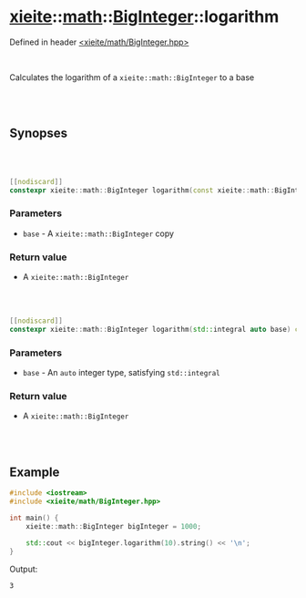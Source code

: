 # [xieite](../../xieite.md)::[math](../../math.md)::[BigInteger](../BigInteger.md)::logarithm
Defined in header [<xieite/math/BigInteger.hpp>](../../../include/xieite/math/BigInteger.hpp)

<br/>

Calculates the logarithm of a `xieite::math::BigInteger` to a base

<br/><br/>

## Synopses

<br/><br/>

```cpp
[[nodiscard]]
constexpr xieite::math::BigInteger logarithm(const xieite::math::BigInteger& base) const;
```
### Parameters
- `base` - A `xieite::math::BigInteger` copy
### Return value
- A `xieite::math::BigInteger`

<br/><br/>

```cpp
[[nodiscard]]
constexpr xieite::math::BigInteger logarithm(std::integral auto base) const;
```
### Parameters
- `base` - An `auto` integer type, satisfying `std::integral`
### Return value
- A `xieite::math::BigInteger`

<br/><br/>

## Example
```cpp
#include <iostream>
#include <xieite/math/BigInteger.hpp>

int main() {
	xieite::math::BigInteger bigInteger = 1000;

	std::cout << bigInteger.logarithm(10).string() << '\n';
}
```
Output:
```
3
```
